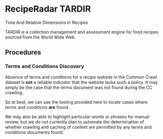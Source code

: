 # RecipeRadar TARDIR

Time And Relative Dimensions In Recipes

TARDIR is a collection management and assessment engine for food recipes sourced from the World Wide Web.

## Procedures

### Terms and Conditions Discovery

Absence of terms and conditions for a recipe website in the Common Crawl dataset is **not** a reliable indicator that the website lacks such a policy.  It may simply be the case that the terms document was not found during the CC crawling.

So at best, we can use the tooling provided here to locate cases where terms and conditions **are** found.

We may also be able to highlight particular words or phrases for manual review, but we do not currently plan to automate the determination of whether crawling and caching of content are permitted by any terms and conditions documents found.
